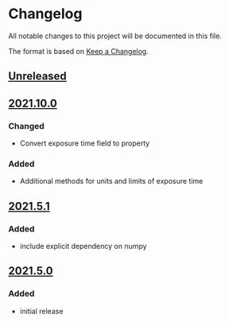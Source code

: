 # Changelog
All notable changes to this project will be documented in this file.

The format is based on [Keep a Changelog](https://keepachangelog.com/).

## [Unreleased]

## [2021.10.0]

### Changed
- Convert exposure time field to property

### Added
- Additional methods for units and limits of exposure time

## [2021.5.1]

### Added
- include explicit dependency on numpy

## [2021.5.0]

### Added
- initial release

[Unreleased]: https://gitlab.com/yaq/yaqd-rgb/-/compare/v2021.10.0...main
[2021.10.0]: https://gitlab.com/yaq/yaqd-rgb/-/compare/v2021.5.1...v2021.10.0
[2021.5.1]: https://gitlab.com/yaq/yaqd-rgb/-/compare/v2021.5.0...v2021.5.1
[2021.5.0]: https://gitlab.com/yaq/yaqd-rgb/-/tags/v2021.5.0
